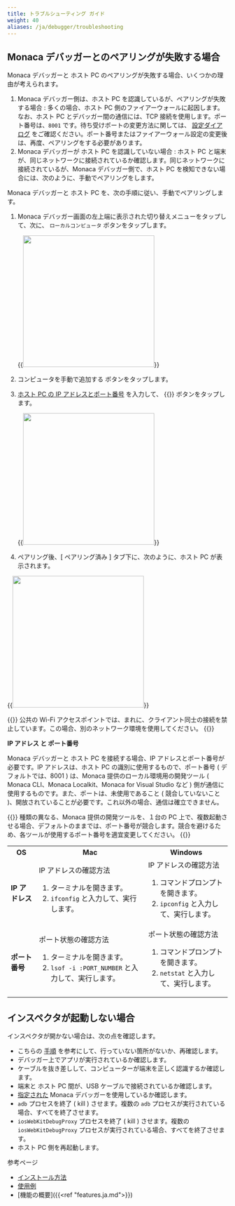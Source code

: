 ```yaml
---
title: トラブルシューティング ガイド
weight: 40
aliases: /ja/debugger/troubleshooting
---
```


Monaca デバッガーとのペアリングが失敗する場合
---------------------------------------------

Monaca デバッガーと ホスト PC
のペアリングが失敗する場合、いくつかの理由が考えられます。

1.  Monaca デバッガー側は、ホスト PC
    を認識しているが、ペアリングが失敗する場合 : 多くの場合、ホスト PC
    側のファイアーウォールに起因します。なお、ホスト PC
    とデバッガー間の通信には、TCP
    接続を使用します。ポート番号は、`8001`
    です。待ち受けポートの変更方法に関しては、
    [設定ダイアログ](/ja/products_guide/monaca_localkit/overview/#localkit-preference)
    をご確認ください。ポート番号またはファイアーウォール設定の変更後は、再度、ペアリングをする必要があります。
2.  Monaca デバッガーが ホスト PC を認識していない場合 : ホスト PC
    と端末が、同じネットワークに接続されているか確認します。同じネットワークに接続されているが、Monaca
    デバッガー側で、ホスト PC
    を検知できない場合には、次のように、手動でペアリングをします。

Monaca デバッガーと ホスト PC
を、次の手順に従い、手動でペアリングします。

1.  Monaca
    デバッガー画面の左上端に表示された切り替えメニューをタップして、次に、
    `ローカルコンピュータ` ボタンをタップします。

    {{<img src="/images/debugger/manual/troubleshooting/1.png" width="300">}}  

2.  コンピュータを手動で追加する ボタンをタップします。
3.  [ホスト PC の IP アドレスとポート番号](#ip-port) を入力して、
    {{<guilabel name="ペアリング">}} ボタンをタップします。

    {{<img src="/images/debugger/manual/troubleshooting/2.png" width="300">}} 

4.  ペアリング後、[ ペアリング済み ] タブ下に、次のように、ホスト PC
    が表示されます。

{{<img src="/images/debugger/manual/troubleshooting/3.png" width="300">}}  

{{<note>}}
公共の Wi-Fi
アクセスポイントでは、まれに、クライアント同士の接続を禁止しています。この場合、別のネットワーク環境を使用してください。
{{</note>}}

<a name="ip-port"><b>IP アドレス と ポート番号</b></a>

Monaca デバッガーと ホスト PC を接続する場合、IP
アドレスとポート番号が必要です。IP アドレスは、ホスト PC
の識別に使用するもので、ポート番号 ( デフォルトでは、8001 ) は、Monaca
提供のローカル環境用の開発ツール ( Monaca CLI、Monaca Localkit、Monaca
for Visual Studio など )
側が通信に使用するものです。また、ポートは、未使用であること (
競合していないこと
)、開放されていることが必要です。これ以外の場合、通信は確立できません。

{{<note>}}
種類の異なる、Monaca 提供の開発ツールを、１台の PC
上で、複数起動させる場合、デフォルトのままでは、ポート番号が競合します。競合を避けるため、各ツールが使用するポート番号を適宜変更してください。
{{</note>}}

<table>
    <tr>
        <th>OS</th>
        <th>Mac</th>
        <th>Windows</th>
    </tr>
    <tr>
        <td><b>IP アドレス</b></td>
        <td>IP アドレスの確認方法
            <ol>
                <li>ターミナルを開きます。</li>
                <li><code>ifconfig</code> と入力して、実行します。</li>
            </ol>
        </td>
        <td>IP アドレスの確認方法
            <ol>
                <li>コマンドプロンプトを開きます。</li>
                <li><code>ipconfig</code> と入力して、実行します。</li>
            </ol>
        </td>
    </tr>
    <tr>
        <td><b>ポート番号</b></td>
        <td>ポート状態の確認方法
            <ol>
                <li>ターミナルを開きます。</li>
                <li><code>lsof -i :PORT_NUMBER</code> と入力して、実行します。</li>
            </ol>
        </td>
        <td>ポート状態の確認方法
            <ol>
                <li>コマンドプロンプトを開きます。</li>
                <li><code>netstat</code> と入力して、実行します。</li>
            </ol>
        </td>
    </tr>
</table>

インスペクタが起動しない場合
----------------------------

インスペクタが開かない場合は、次の点を確認します。

-   こちらの [手順](../debug/#debugger-with-local-tools)
    を参考にして、行っていない箇所がないか、再確認します。
-   デバッガー上でアプリが実行されているか確認します。
-   ケーブルを抜き差しして、コンピューターが端末を正しく認識するか確認します。
-   端末と ホスト PC 間が、USB ケーブルで接続されているか確認します。
-   [指定された](ja/products_guide/monaca_localkit/pairing_debugging/#localkit-debug-app) Monaca
    デバッガーを使用しているか確認します。
-   `adb` プロセスを終了 ( kill ) させます。複数の `adb`
    プロセスが実行されている場合、すべてを終了させます。
-   `iosWebKitDebugProxy` プロセスを終了 ( kill ) させます。複数の
    `iosWebKitDebugProxy`
    プロセスが実行されている場合、すべてを終了させます。
-   ホスト PC 側を再起動します。

参考ページ

- [インストール方法](../installation)
- [使用例](../debug)
- [機能の概要]({{<ref "features.ja.md">}})

